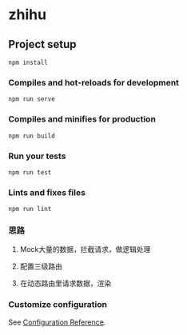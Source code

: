 # zhihu

## Project setup
```
npm install
```

### Compiles and hot-reloads for development
```
npm run serve
```

### Compiles and minifies for production
```
npm run build
```

### Run your tests
```
npm run test
```

### Lints and fixes files
```
npm run lint
```


### 思路
1. Mock大量的数据，拦截请求，做逻辑处理

2. 配置三级路由

3. 在动态路由里请求数据，渲染




### Customize configuration
See [Configuration Reference](https://cli.vuejs.org/config/).
